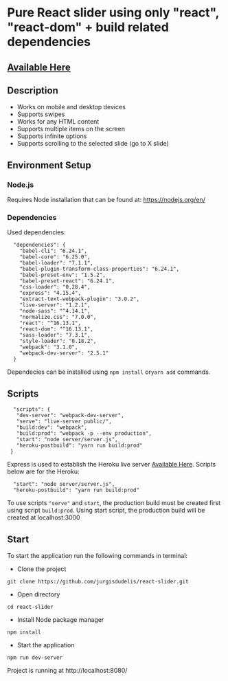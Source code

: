 # Pure React slider using only "react", "react-dom" + build related dependencies
## [Available Here](https://pure-react-slider.herokuapp.com/)
## Description

- Works on mobile and desktop devices
- Supports swipes
- Works for any HTML content
- Supports multiple items on the screen
- Supports infinite options
- Supports scrolling to the selected slide (go to X slide)

## Environment Setup

### Node.js

Requires Node installation that can be found at: https://nodejs.org/en/ 

### Dependencies

Used dependencies:
```
  "dependencies": {
    "babel-cli": "6.24.1",
    "babel-core": "6.25.0",
    "babel-loader": "7.1.1",
    "babel-plugin-transform-class-properties": "6.24.1",
    "babel-preset-env": "1.5.2",
    "babel-preset-react": "6.24.1",
    "css-loader": "0.28.4",
    "express": "4.15.4",
    "extract-text-webpack-plugin": "3.0.2",
    "live-server": "1.2.1",
    "node-sass": "^4.14.1",
    "normalize.css": "7.0.0",
    "react": "^16.13.1",
    "react-dom": "^16.13.1",
    "sass-loader": "7.3.1",
    "style-loader": "0.18.2",
    "webpack": "3.1.0",
    "webpack-dev-server": "2.5.1"
  }
 ``` 
Dependecies can be installed using ```npm install``` or```yarn add``` commands.

 ## Scripts
 ```
   "scripts": {
    "dev-server": "webpack-dev-server",
    "serve": "live-server public/",
    "build:dev": "webpack",
    "build:prod": "webpack -p --env production",
    "start": "node server/server.js",
    "heroku-postbuild": "yarn run build:prod"
  }
 ```
 Express is used to establish the Heroku live server [Available Here](https://pure-react-slider.herokuapp.com/).
 Scripts below are for the Heroku:
 ```
   "start": "node server/server.js",
   "heroku-postbuild": "yarn run build:prod"
 ```
 
 To use scripts ```"serve"``` and ```start```, the production build must be created first using script ```build:prod```.
 Using start script, the production build will be created at localhost:3000
 ## Start
 
 To start the application run the following commands in terminal:
 - Clone the project
 ```
 git clone https://github.com/jurgisdudelis/react-slider.git
 ```
 - Open directory
 ```
 cd react-slider
 ```
 - Install Node package manager
 ```
 npm install
 ```
 - Start the application
 ```
 npm run dev-server
 ```
 
  Project is running at http://localhost:8080/
